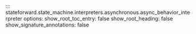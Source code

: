 ::: stateforward.state_machine.interpreters.asynchronous.async_behavior_interpreter
    options:
      show_root_toc_entry: false
      show_root_heading: false
      show_signature_annotations: false